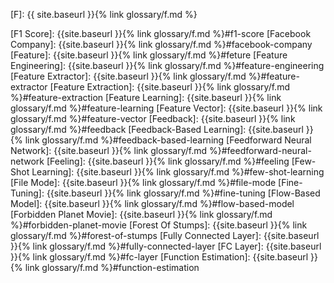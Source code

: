[F]: {{ site.baseurl }}{% link glossary/f.md %}

[F1 Score]: {{site.baseurl }}{% link glossary/f.md %}#f1-score
[Facebook Company]: {{site.baseurl }}{% link glossary/f.md %}#facebook-company
[Feature]: {{site.baseurl }}{% link glossary/f.md %}#feture
[Feature Engineering]: {{site.baseurl }}{% link glossary/f.md %}#feature-engineering
[Feature Extractor]: {{site.baseurl }}{% link glossary/f.md %}#feature-extractor
[Feature Extraction]: {{site.baseurl }}{% link glossary/f.md %}#feature-extraction
[Feature Learning]: {{site.baseurl }}{% link glossary/f.md %}#feature-learning
[Feature Vector]: {{site.baseurl }}{% link glossary/f.md %}#feature-vector
[Feedback]: {{site.baseurl }}{% link glossary/f.md %}#feedback
[Feedback-Based Learning]: {{site.baseurl }}{% link glossary/f.md %}#feedback-based-learning
[Feedforward Neural Network]: {{site.baseurl }}{% link glossary/f.md %}#feedforward-neural-network
[Feeling]: {{site.baseurl }}{% link glossary/f.md %}#feeling
[Few-Shot Learning]: {{site.baseurl }}{% link glossary/f.md %}#few-shot-learning
[File Mode]: {{site.baseurl }}{% link glossary/f.md %}#file-mode
[Fine-Tuning]: {{site.baseurl }}{% link glossary/f.md %}#fine-tuning
[Flow-Based Model]: {{site.baseurl }}{% link glossary/f.md %}#flow-based-model
[Forbidden Planet Movie]: {{site.baseurl }}{% link glossary/f.md %}#forbidden-planet-movie
[Forest Of Stumps]: {{site.baseurl }}{% link glossary/f.md %}#forest-of-stumps
[Fully Connected Layer]: {{site.baseurl }}{% link glossary/f.md %}#fully-connected-layer
[FC Layer]: {{site.baseurl }}{% link glossary/f.md %}#fc-layer
[Function Estimation]: {{site.baseurl }}{% link glossary/f.md %}#function-estimation
